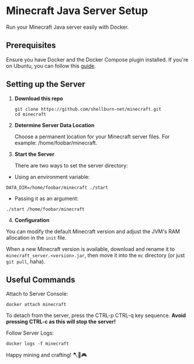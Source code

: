 # Minecraft Java Server Setup
Run your Minecraft Java server easily with Docker.

## Prerequisites
Ensure you have Docker and the Docker Compose plugin installed. If you're on Ubuntu, you can follow this [guide](https://www.theserverside.com/blog/Coffee-Talk-Java-News-Stories-and-Opinions/How-to-install-Docker-and-docker-compose-on-Ubuntu).

## Setting up the Server

1. **Download this repo**
    ```
    git clone https://github.com/shellburn-net/minecraft.git
    cd minecraft
    ```

2. **Determine Server Data Location**

    Choose a permanent location for your Minecraft server files. For example: /home/foobar/minecraft.

3. **Start the Server**

    There are two ways to set the server directory:

- Using an environment variable:
```
DATA_DIR=/home/foobar/minecraft ./start
```

- Passing it as an argument: 
```
./start /home/foobar/minecraft
```

4. **Configuration**

You can modify the default Minecraft version and adjust the JVM's RAM allocation in the `init` file.

When a new Minecraft version is available, download and rename it to `minecraft_server.<version>.jar`, then move it into the `mc` directory
(or just `git pull`, haha).

## Useful Commands

Attach to Server Console:
```
docker attach minecraft
```
To detach from the server, press the CTRL-p CTRL-q key sequence. **Avoid pressing CTRL-c as this will stop the server!**

Follow Server Logs:

```
docker logs -f minecraft
```

Happy mining and crafting! 🪓🔨🎮

